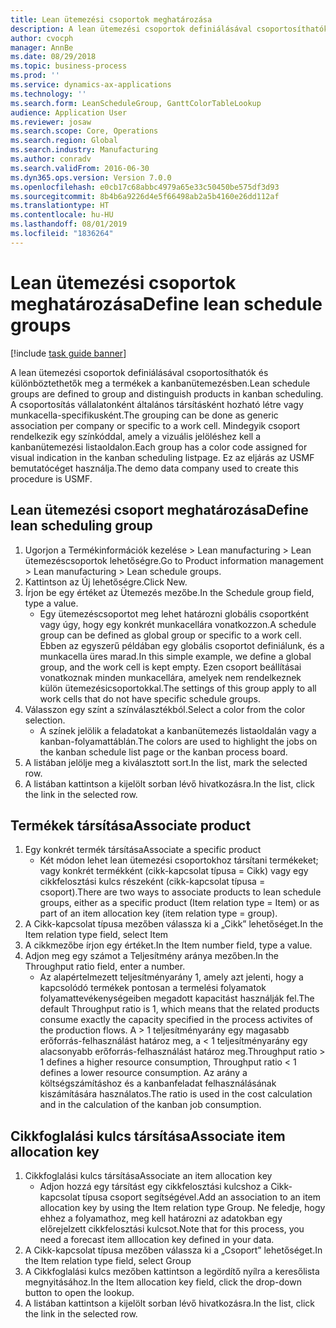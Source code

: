 ```yaml
---
title: Lean ütemezési csoportok meghatározása
description: A lean ütemezési csoportok definiálásával csoportosíthatók és különböztethetők meg a termékek a kanbanütemezésben.
author: cvocph
manager: AnnBe
ms.date: 08/29/2018
ms.topic: business-process
ms.prod: ''
ms.service: dynamics-ax-applications
ms.technology: ''
ms.search.form: LeanScheduleGroup, GanttColorTableLookup
audience: Application User
ms.reviewer: josaw
ms.search.scope: Core, Operations
ms.search.region: Global
ms.search.industry: Manufacturing
ms.author: conradv
ms.search.validFrom: 2016-06-30
ms.dyn365.ops.version: Version 7.0.0
ms.openlocfilehash: e0cb17c68abbc4979a65e33c50450be575df3d93
ms.sourcegitcommit: 8b4b6a9226d4e5f66498ab2a5b4160e26dd112af
ms.translationtype: HT
ms.contentlocale: hu-HU
ms.lasthandoff: 08/01/2019
ms.locfileid: "1836264"
---
```

# <a name="define-lean-schedule-groups"></a><span data-ttu-id="a9dcd-103">Lean ütemezési csoportok meghatározása</span><span class="sxs-lookup"><span data-stu-id="a9dcd-103">Define lean schedule groups</span></span>

[!include [task guide banner](../../includes/task-guide-banner.md)]

<span data-ttu-id="a9dcd-104">A lean ütemezési csoportok definiálásával csoportosíthatók és különböztethetők meg a termékek a kanbanütemezésben.</span><span class="sxs-lookup"><span data-stu-id="a9dcd-104">Lean schedule groups are defined to group and distinguish products in kanban scheduling.</span></span> <span data-ttu-id="a9dcd-105">A csoportosítás vállalatonként általános társításként hozható létre vagy munkacella-specifikusként.</span><span class="sxs-lookup"><span data-stu-id="a9dcd-105">The grouping can be done as generic association per company or specific to a work cell.</span></span> <span data-ttu-id="a9dcd-106">Mindegyik csoport rendelkezik egy színkóddal, amely a vizuális jelöléshez kell a kanbanütemezési listaoldalon.</span><span class="sxs-lookup"><span data-stu-id="a9dcd-106">Each group has a color code assigned for visual indication in the kanban scheduling listpage.</span></span> <span data-ttu-id="a9dcd-107">Ez az eljárás az USMF bemutatócéget használja.</span><span class="sxs-lookup"><span data-stu-id="a9dcd-107">The demo data company used to create this procedure is USMF.</span></span>


## <a name="define-lean-scheduling-group"></a><span data-ttu-id="a9dcd-108">Lean ütemezési csoport meghatározása</span><span class="sxs-lookup"><span data-stu-id="a9dcd-108">Define lean scheduling group</span></span>
1. <span data-ttu-id="a9dcd-109">Ugorjon a Termékinformációk kezelése > Lean manufacturing > Lean ütemezéscsoportok lehetőségre.</span><span class="sxs-lookup"><span data-stu-id="a9dcd-109">Go to Product information management > Lean manufacturing > Lean schedule groups.</span></span>
2. <span data-ttu-id="a9dcd-110">Kattintson az Új lehetőségre.</span><span class="sxs-lookup"><span data-stu-id="a9dcd-110">Click New.</span></span>
3. <span data-ttu-id="a9dcd-111">Írjon be egy értéket az Ütemezés mezőbe.</span><span class="sxs-lookup"><span data-stu-id="a9dcd-111">In the Schedule group field, type a value.</span></span>
    * <span data-ttu-id="a9dcd-112">Egy ütemezéscsoportot meg lehet határozni globális csoportként vagy úgy, hogy egy konkrét munkacellára vonatkozzon.</span><span class="sxs-lookup"><span data-stu-id="a9dcd-112">A schedule group can be defined as global group or specific to a work cell.</span></span> <span data-ttu-id="a9dcd-113">Ebben az egyszerű példában egy globális csoportot definiálunk, és a munkacella üres marad.</span><span class="sxs-lookup"><span data-stu-id="a9dcd-113">In this simple example, we define a global group, and the work cell is kept empty.</span></span> <span data-ttu-id="a9dcd-114">Ezen csoport beállításai vonatkoznak minden munkacellára, amelyek nem rendelkeznek külön ütemezésicsoportokkal.</span><span class="sxs-lookup"><span data-stu-id="a9dcd-114">The settings of this group apply to all work cells that do not have specific schedule groups.</span></span>  
4. <span data-ttu-id="a9dcd-115">Válasszon egy színt a színválasztékból.</span><span class="sxs-lookup"><span data-stu-id="a9dcd-115">Select a color from the color selection.</span></span>
    * <span data-ttu-id="a9dcd-116">A színek jelölik a feladatokat a kanbanütemezés listaoldalán vagy a kanban-folyamattáblán.</span><span class="sxs-lookup"><span data-stu-id="a9dcd-116">The colors are used to highlight the jobs on the kanban schedule list page or the kanban process board.</span></span>  
5. <span data-ttu-id="a9dcd-117">A listában jelölje meg a kiválasztott sort.</span><span class="sxs-lookup"><span data-stu-id="a9dcd-117">In the list, mark the selected row.</span></span>
6. <span data-ttu-id="a9dcd-118">A listában kattintson a kijelölt sorban lévő hivatkozásra.</span><span class="sxs-lookup"><span data-stu-id="a9dcd-118">In the list, click the link in the selected row.</span></span>

## <a name="associate-product"></a><span data-ttu-id="a9dcd-119">Termékek társítása</span><span class="sxs-lookup"><span data-stu-id="a9dcd-119">Associate product</span></span>
1. <span data-ttu-id="a9dcd-120">Egy konkrét termék társítása</span><span class="sxs-lookup"><span data-stu-id="a9dcd-120">Associate a specific product</span></span>
    * <span data-ttu-id="a9dcd-121">Két módon lehet lean ütemezési csoportokhoz társítani termékeket; vagy konkrét termékként (cikk-kapcsolat típusa = Cikk) vagy egy cikkfelosztási kulcs részeként (cikk-kapcsolat típusa = csoport).</span><span class="sxs-lookup"><span data-stu-id="a9dcd-121">There are two ways to associate products to lean schedule groups, either as a specific product (Item relation type = Item) or as part of an item allocation key (item relation type = group).</span></span>    
2. <span data-ttu-id="a9dcd-122">A Cikk-kapcsolat típusa mezőben válassza ki a „Cikk” lehetőséget.</span><span class="sxs-lookup"><span data-stu-id="a9dcd-122">In the Item relation type field, select Item</span></span>
3. <span data-ttu-id="a9dcd-123">A cikkmezőbe írjon egy értéket.</span><span class="sxs-lookup"><span data-stu-id="a9dcd-123">In the Item number field, type a value.</span></span>
4. <span data-ttu-id="a9dcd-124">Adjon meg egy számot a Teljesítmény aránya mezőben.</span><span class="sxs-lookup"><span data-stu-id="a9dcd-124">In the Throughput ratio field, enter a number.</span></span>
    * <span data-ttu-id="a9dcd-125">Az alapértelmezett teljesítményarány 1, amely azt jelenti, hogy a kapcsolódó termékek pontosan a termelési folyamatok folyamattevékenységeiben megadott kapacitást használják fel.</span><span class="sxs-lookup"><span data-stu-id="a9dcd-125">The default Throughput ratio is 1, which means that the related products consume exactly the capacity specified in the process activites of the production flows.</span></span> <span data-ttu-id="a9dcd-126">A > 1 teljesítményarány egy magasabb erőforrás-felhasználást határoz meg, a < 1 teljesítményarány egy alacsonyabb erőforrás-felhasználást határoz meg.</span><span class="sxs-lookup"><span data-stu-id="a9dcd-126">Throughput ratio > 1 defines a higher resource consumption, Throughput ratio < 1 defines a lower resource consumption.</span></span> <span data-ttu-id="a9dcd-127">Az arány a költségszámításhoz és a kanbanfeladat felhasználásának kiszámítására használatos.</span><span class="sxs-lookup"><span data-stu-id="a9dcd-127">The ratio is used in the cost calculation and in the calculation of the kanban job consumption.</span></span>  

## <a name="associate-item-allocation-key"></a><span data-ttu-id="a9dcd-128">Cikkfoglalási kulcs társítása</span><span class="sxs-lookup"><span data-stu-id="a9dcd-128">Associate item allocation key</span></span>
1. <span data-ttu-id="a9dcd-129">Cikkfoglalási kulcs társítása</span><span class="sxs-lookup"><span data-stu-id="a9dcd-129">Associate an item allocation key</span></span>
    * <span data-ttu-id="a9dcd-130">Adjon hozzá egy társítást egy cikkfelosztási kulcshoz a Cikk-kapcsolat típusa csoport segítségével.</span><span class="sxs-lookup"><span data-stu-id="a9dcd-130">Add an association to an item allocation key by using the Item relation type Group.</span></span>   <span data-ttu-id="a9dcd-131">Ne feledje, hogy ehhez a folyamathoz, meg kell határozni az adatokban egy előrejelzett cikkfelosztási kulcsot.</span><span class="sxs-lookup"><span data-stu-id="a9dcd-131">Note that for this process, you need a forecast item alllocation key defined in your data.</span></span>  
2. <span data-ttu-id="a9dcd-132">A Cikk-kapcsolat típusa mezőben válassza ki a „Csoport” lehetőséget.</span><span class="sxs-lookup"><span data-stu-id="a9dcd-132">In the Item relation type field, select Group</span></span>
3. <span data-ttu-id="a9dcd-133">A Cikkfoglalási kulcs mezőben kattintson a legördítő nyílra a keresőlista megnyitásához.</span><span class="sxs-lookup"><span data-stu-id="a9dcd-133">In the Item allocation key field, click the drop-down button to open the lookup.</span></span>
4. <span data-ttu-id="a9dcd-134">A listában kattintson a kijelölt sorban lévő hivatkozásra.</span><span class="sxs-lookup"><span data-stu-id="a9dcd-134">In the list, click the link in the selected row.</span></span>

